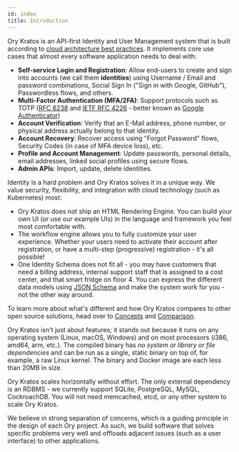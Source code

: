```yaml
---
id: index
title: Introduction
---
```


Ory Kratos is an API-first Identity and User Management system that is built
according to
[cloud architecture best practices](https://www.ory.sh/docs/ecosystem/software-architecture-philosophy/).
It implements core use cases that almost every software application needs to
deal with:

- **Self-service Login and Registration**: Allow end-users to create and sign
  into accounts (we call them **identities**) using Username / Email and
  password combinations, Social Sign In ("Sign in with Google, GitHub"),
  Passwordless flows, and others.
- **Multi-Factor Authentication (MFA/2FA)**: Support protocols such as TOTP
  ([RFC 6238](https://tools.ietf.org/html/rfc6238) and
  [IETF RFC 4226](https://tools.ietf.org/html/rfc4226) - better known as
  [Google Authenticator](https://en.wikipedia.org/wiki/Google_Authenticator))
- **Account Verification**: Verify that an E-Mail address, phone number, or
  physical address actually belong to that identity.
- **Account Recovery**: Recover access using "Forgot Password" flows, Security
  Codes (in case of MFA device loss), etc.
- **Profile and Account Management**: Update passwords, personal details, email
  addresses, linked social profiles using secure flows.
- **Admin APIs**: Import, update, delete identities.

Identity is a hard problem and Ory Kratos solves it in a unique way. We value
security, flexibility, and integration with cloud technology (such as
Kubernetes) most:

- Ory Kratos does not ship an HTML Rendering Engine. You can build your own UI
  (or use our example UIs) in the language and framework you feel most
  comfortable with.
- The workflow engine allows you to fully customize your user experience.
  Whether your users need to activate their account after registration, or have
  a multi-step (progressive) registration - it's all possible!
- One Identity Schema does not fit all - you may have customers that need a
  billing address, internal support staff that is assigned to a cost center, and
  that smart fridge on floor 4. You can express the different data models using
  [JSON Schema](https://json-schema.org/) and make the system work for you - not
  the other way around.

To learn more about what's different and how Ory Kratos compares to other open
source solutions, head over to [Concepts](./concepts/index.md) and
[Comparison](./further-reading/comparison.md).

Ory Kratos isn't just about features; it stands out because it runs on any
operating system (Linux, macOS, Windows) and on most processors (i386, amd64,
arm, etc.). The compiled binary has _no system or library or file dependencies_
and can be run as a single, static binary on top of, for example, a raw Linux
kernel. The binary and Docker image are each less than 20MB in size.

Ory Kratos scales horizontally without effort. The only external dependency is
an RDBMS - we currently support SQLite, PostgreSQL, MySQL, CockroachDB. You will
not need memcached, etcd, or any other system to scale Ory Kratos.

We believe in strong separation of concerns, which is a guiding principle in the
design of each Ory project. As such, we build software that solves specific
problems very well and offloads adjacent issues (such as a user interface) to
other applications.
